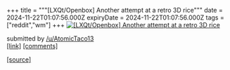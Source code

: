 +++
title = """[LXQt/Openbox] Another attempt at a retro 3D rice"""
date = 2024-11-22T01:07:56.000Z
expiryDate = 2024-11-22T01:07:56.000Z
tags = ["reddit","wm"]
+++
[![[LXQt/Openbox] Another attempt at a retro 3D rice](https://b.thumbs.redditmedia.com/3xfTC6puw7ITJTC50E8CaIjyOjLdmFsCchiuNxVkUrA.jpg "[LXQt/Openbox] Another attempt at a retro 3D rice")](https://www.reddit.com/r/unixporn/comments/1gwvq6c/lxqtopenbox_another_attempt_at_a_retro_3d_rice/)

submitted by [/u/AtomicTaco13](https://www.reddit.com/user/AtomicTaco13)  
[\[link\]](https://www.reddit.com/gallery/1gwvq6c) [\[comments\]](https://www.reddit.com/r/unixporn/comments/1gwvq6c/lxqtopenbox_another_attempt_at_a_retro_3d_rice/)

[[source]](https://www.reddit.com/r/unixporn/comments/1gwvq6c/lxqtopenbox_another_attempt_at_a_retro_3d_rice/)
